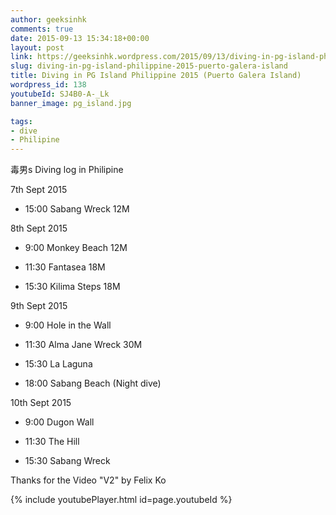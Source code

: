 ```yaml
---
author: geeksinhk
comments: true
date: 2015-09-13 15:34:18+00:00
layout: post
link: https://geeksinhk.wordpress.com/2015/09/13/diving-in-pg-island-philippine-2015-puerto-galera-island/
slug: diving-in-pg-island-philippine-2015-puerto-galera-island
title: Diving in PG Island Philippine 2015 (Puerto Galera Island)
wordpress_id: 138
youtubeId: SJ4B0-A-_Lk
banner_image: pg_island.jpg

tags:
- dive
- Philipine
---
```


毒男s Diving log in Philipine

7th Sept 2015
	
  * 15:00 Sabang Wreck 12M


8th Sept 2015

	
  * 9:00 Monkey Beach 12M

	
  * 11:30 Fantasea 18M

	
  * 15:30 Kilima Steps 18M


9th Sept 2015

	
  * 9:00 Hole in the Wall

	
  * 11:30 Alma Jane Wreck 30M

	
  * 15:30 La Laguna

	
  * 18:00 Sabang Beach (Night dive)


10th Sept 2015

	
  * 9:00 Dugon Wall

	
  * 11:30 The Hill

	
  * 15:30 Sabang Wreck


Thanks for the Video "V2" by Felix Ko


{% include youtubePlayer.html id=page.youtubeId %}



